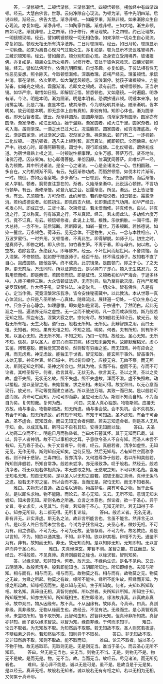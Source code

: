 <!-- { "loadSidebar": true } -->
　　答。一渐修顿悟。二顿悟渐修。三渐修渐悟。四顿悟顿修。楞伽经中有四渐四顿。经云。大慧白佛言。世尊。云何净除自心现流。为顿为渐。答中先明四渐。后说四顿。渐经云。佛告大慧。渐净非顿。一如庵罗果。渐熟非顿。如来渐除众生自心现流。亦复如是。渐净非顿。二如陶家作器。渐成非顿。三如大地。渐生非顿。四如习艺。渐就非顿。上之四渐。约于修行。未证理故。下之四顿。约己证理故。一明镜顿现喻。经云。譬如明镜顿现一切无相色像。如来净除一切众生自心现流。亦复如是。顿现无相无所有清净法界。二日月顿照喻。经云。如日月轮。顿照显示一切色像。如来为离自心现习气过患众生。亦复如是。顿为显示不思议胜智境界。三藏识顿知喻。经云。譬如藏识。顿分别知自心现。及身安立受用境界。彼诸报佛。亦复如是。顿熟众生所处境界。以修行者。安处于彼色究竟天。四佛光顿照喻。经云。譬如法佛所作。依佛光明照耀。自觉圣趣。亦复如是。于彼法相有性无性恶见妄想。照令除灭。今取顿悟渐修。深谐教理。首楞严经云。理虽顿悟。承悟并消。事在渐修。依次第尽。如大海猛风顿息。波浪渐停。犹孩子诸根顿生。力量渐备。似曦光之顿出。霜露渐消。若即文之顿成。读有前后。或顿悟顿修。正当宗镜。如华严宗。取悟如日照。即解悟证悟。皆悉顿也。又如磨镜。一时遍磨。明净有渐。今论。明是本明。渐为圆渐。明是本明者。恐谓拂镜非顿。明镜本来净。何用拂尘埃。此是六祖。直显本性。破其渐修。今为顺经明其渐证。随渐渐明。皆本明矣。故云明是本明。即无念体上自有真知。非别有知。知即心体也。渐为圆渐者。即天台智者意。彼云。渐渐非圆渐。圆圆非渐圆。谓渐家亦有圆渐。圆家亦有圆渐。渐家渐者。如江出岷山。始于滥觞。渐家圆者。如大江千里。圆家渐者。如初入海。虽则渐深。一滴之水已过大江。况滥觞耶。圆家圆者。如穷海涯底故。今云。渐是圆家渐。尚过渐家之圆。况渐家之渐。禅原集云。顿门有二。一逐机顿。二化仪顿。一逐机顿者。遇凡夫上根利智。直示真法。闻即顿悟。全同佛果。如华严中。初发心时。即得阿耨菩提。圆觉中。观行即成佛。二化仪顿者。谓佛初成道。为宿世缘熟上根之流。一时顿说性相事理。众生万惑。菩萨万行。贤圣地位。诸佛万德。因该果海。初心即得菩提。果彻因原。位满犹同菩萨。此唯华严一经。名为顿教。其中所说诸法。是全一心之诸法。一心是全诸法之一心。性相圆融。一多自在。又约机顿渐不同。有云。先因渐修功成。而豁然顿悟。如伐木片片渐斫。一时。顿倒。亦如远诣皇城。步步渐行。一日顿到。有云。先因顿修。而后渐悟。如人学射。顿者。箭箭直注意在的。渐者。久始渐亲渐中。此说运心顿修。不言功行顿毕。有云。渐修渐悟。如登九层之台。足履渐高。所见。渐远。已上皆证悟也。有云。先须顿悟。方可渐修。此约解悟。若约断障说者。如日顿出。霜露渐消。若约成德说者。如孩初生。即具四支六根。长即渐成志气功用。如华严经云。初发心时。即成正觉。三贤十圣。次第修证。若未悟而修。非真修也。良以。非真流之行。无以称真。何有饰真之行。不从真起。经云。若未闻此法。多劫修六度万行。竟不证真。有云。顿悟顿修者。此说上上智。根性。乐欲俱胜。一闻千悟。得大总持。一念不生。前后际断。若断障说。如斩一籰丝。万条顿断。若修德说。如染一籰丝。万条顿色。荷泽云。见无念体。不逐物生。又云。一念与本性相应。八万波罗蜜行。一时齐用。又顿悟者。不离此生。即得解脱。如师子儿。初生之时。是真师子。即修之时。即入佛位。如竹春生笋。不离于春。即与母齐。何以故。心空故。若除妄念。永绝我人。即与佛齐。经云。不坏世间而超世间。不舍烦恼。而入涅槃。不修顿悟。犹如野干随逐师子。经百千劫。终不得成师子。故知若不直了自心。岂成圆顿。随他妄学。终不成真。此宗镜录。是圆顿门。即之于心。了之无际。更无前后。万法同时。所以证道歌云。是以禅门了却心。顿入无生慈忍力。又若用悟而修。即是解悟。若因修而悟。即是证悟。又顿教初如华严海会。于逝多林中。入师子嚬伸三昧。大众皆顿证法界。无有别异。后乃至将欲灭度。在拘尸那城娑罗双树间。作大师子吼。显常住法。决定说言。一切众生。皆有佛性。凡是有心。定当作佛。究竟涅槃常乐我净。皆令安住秘密藏中。以此教法。本从世尊一真心体流出。亦只是凡圣所依一心真体。随缘流出。展转遍一切处。一切众生身心之中。只各于自心静念。如理思惟。即如是如是显现。于宗镜中。了然明白。起此无涯之一照。遍法界无际之虚空。无一尘而不被光明。凡一念而咸承照烛。斯乃般若无知之照。照岂有边。涅槃大寂之宗。宗何有尽。故如般若无知论云。放光云。般若无所有相。无生灭相。道行云。般若无所知。无所见。此辩智照之用。而曰无相。无知者。何也。果有无相之知。不知之照。明矣。何者。夫有所知。则有所不知。以圣心无知。故无所不知。不知之知。乃曰一切知。故经云。圣心无知。无所不知。信矣。是以圣人。虚其心而实其照。终日知未尝知也。故能默耀韬光。虚心玄鉴。闭智塞聪。而独觉冥冥者矣。然则智有穷幽之鉴。而无知焉。神有应会之用。而无虑焉。神无虑故。能独王于世表。智无知故。能玄照于事外。智虽事外。未始无事。神虽世表。终日域中。所以俯仰顺化。应接无穷。无幽不察。而无照功。斯则无知之所知。圣神之所会也。然其为物。实而不有。虚而不无。存而不可论者。其唯圣智乎。何者。欲言其有。无状无名。欲言其无。圣以之灵。圣以之灵故。虚不失照。无状无名故。照不失虚。照不失虚故。浑而不渝。虚不失照故。动以接粗。是以圣智之用。未始暂废。求之形相。未始可得。故宝积曰。以无心意而现行。放光曰。不动等觉而建立诸法。所以圣迹万端。其致一而已矣。是以般若可虚而照。真谛可亡而知。万动可即而静。圣应可无而为。斯则不知而自知。不为而自为矣。复何知哉。复何为哉。
　　问曰。夫圣人真心独朗。物物斯照。应接无方故。动与事会。物物斯照故。知无所遗。动与事会故。会不失机。会不失机故。有会于可会。知无所遗故。必有知于可知。有知于可知故。圣不虚知。有会于可会故。圣不虚会。既知既会。而曰无知无会者何耶。若夫忘知遗会者。则是圣人无私于知。会。以成其私耳。斯可曰不自有其知。安得无知而以哉。
　　答曰。夫圣人功高二仪而不仁。明逾日月而弥昏者。岂曰木石瞽其怀。其于无知而已哉。诚以。异于人者神明。故不可以事相求之耳。子意欲令圣人不自有知。而圣人未尝不有知。无乃乖于圣心。失于文旨者乎。何者。经云。真般若者。清净如虚空。无知无见。无作无缘。斯则知自无知矣。岂待反照。然后无知哉。若有知性空而称净者。则不辩于惑智。三毒四倒。皆亦清净。又何独尊净于般若。若以所知美般若。所知则非般若。所知自常净。般若未尝净。亦无缘致净。叹于般若。然经云。般若清净者。将无以般若体相真净。本无惑取之知。无惑取之知。不可以知名哉。岂唯无知名无知。知自无知矣。是以圣人以无知之般若。照彼无相之真谛。真谛无兔马之遗。般若无不穷之鉴。所以会而不差。当而无是。寂怕无知。而无不知者矣。
　　难曰。夫物无以自通。故立名以通物。物虽非名。果有可名之物。当于此名矣。是以即名求物。物不能隐。而论云。圣心无知。又云。无所不知。意谓无知未尝知。知未尝无知。斯则名教之所通。立言之本意也。然论者。欲一于圣心。异于文旨。寻文求实。未见其当。何者。若知得于圣心。无知无所辩。若无知得于圣心。知亦无所辩。若二都无得。无所复论哉。
　　答曰。般若义者。无名无说。非有非无。非实非虚。斯无名之法。故非言所能言也。言虽不能言。然非言无以传。是以圣人终日言而未尝言也。今试为子狂言辩之。夫圣心者。微妙无相。不可为有。用之弥勤。不可为无。不可为无故。圣智存焉。不可为有。故名教绝。焉是以言知。不为。知欲以通其鉴。不知。非不知。欲以辩其相。辩相不为无。通鉴不为有。非有。故知而无知。非无。故无知而知。是以知即无知。无知即知。无以言异而异于圣心也。
　　难曰。夫真谛深玄。非智不测。圣智之能。在兹而显。故经云。不得般若。不见真谛。真谛则般若之缘也。以缘求智。智则知矣。
　　答。以缘求智。知非知也。何者。放光云。不缘色生识。是名不见色。又云。五阴清净。故般若清净。般若即能知也。五阴即所知也。所知即缘也。夫知与所知。相与而有。相与而无。相与而无。故物莫之有。相与而有。故物莫之无。物莫之无故。为缘之所起。物莫之有故。缘所不能生。缘所不能生故。照缘而非知。为缘之所起故。知缘相因而生。是以知与无知。生于所知矣。何者。夫知以所知取相。故名知。真谛自无相。真智何由知。所以然者。夫所知非所知。所知生于知。所知既生知。知亦生所知。所知既相生。相生即缘法。缘法故非真。非真故非真谛。故中观曰。物从因缘有。故不真。不从因缘有。故即真。今真谛。曰真。真则非缘。真非缘故。无物从缘而生也。故经云。不见有法。无缘而生。是心真智观真谛。未尝取所知。智不取所知。此智何由知。然智非无知。但真谛非所知故。真智亦非知。而子欲以缘求智故。以智为知。缘自非缘。于何而求知乎。
　　难曰。论云不取者。为无知故不取。为知然后不取耶。若无知故不取。圣人则冥若夜游。不辩缁素之异也。若知然后不取。知则异于不取矣。
　　答曰。非无知故不取。又非知然后不取。知则不取故。能不取而知。
　　难曰。论云不取者。诚以圣心不物于物。故无惑取耶。无取则无是。无是则无当。谁当于圣心。而云圣心无所不知耶。
　　答曰。然无是无当也。夫无当。则物无不当。无是。则物无不是。物无不是故。是而无是。物。无不当。故。当而无当。故经云。尽见诸法。而无所见者也。
　　难曰。圣心非不能是。诚以无是可是。虽不是。是故当是于无是矣。是以经云。真谛无相。故般若无知者。诚以般若无有有相之知。若以无相为无相。又何累于真谛耶。

